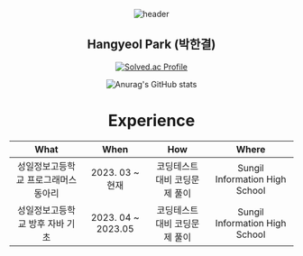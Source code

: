 <div align="center">
  
![header](https://capsule-render.vercel.app/api?type=waving&color=auto&height=300&section=header&text=Welcome&fontSize=90)
  
  Hangyeol Park (박한결)
  ---------------------

[![Solved.ac Profile](http://mazassumnida.wtf/api/v2/generate_badge?boj=parkhangyeol)](https://solved.ac/parkhangyeol/)

![Anurag's GitHub stats](https://github-readme-stats.vercel.app/api?username=Hangyeol0516&show_icons=true&theme=radical)

<h1> Experience </h1>

| What | When | How | Where |
|:--------:|:--------:|:--------:|:--------:|
| 성일정보고등학교 프로그래머스 동아리 | 2023. 03 ~ 현재 | 코딩테스트 대비 코딩문제 풀이  | Sungil Information High School |
| 성일정보고등학교 방후 자바 기초 | 2023. 04 ~ 2023.05 | 코딩테스트 대비 코딩문제 풀이  | Sungil Information High School |  
</div>
